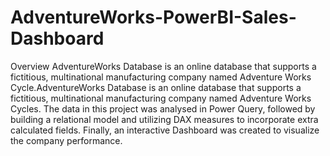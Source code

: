 # AdventureWorks-PowerBI-Sales-Dashboard

Overview
AdventureWorks Database is an online database that supports a fictitious, multinational manufacturing company named Adventure Works Cycle.AdventureWorks Database is an online database that supports a fictitious, multinational manufacturing company named Adventure Works Cycles. The data in this project was analysed in Power Query, followed by building a relational model and utilizing DAX measures to incorporate extra calculated fields. Finally, an interactive Dashboard was created to visualize the company performance.

